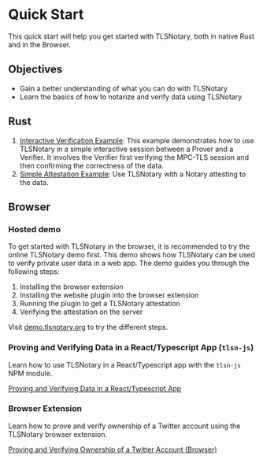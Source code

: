 # Quick Start

This quick start will help you get started with TLSNotary, both in native Rust and in the Browser.

## Objectives

- Gain a better understanding of what you can do with TLSNotary
- Learn the basics of how to notarize and verify data using TLSNotary

## Rust

1. [Interactive Verification Example](rust.md#interactive): This example demonstrates how to use TLSNotary in a simple interactive session between a Prover and a Verifier. It involves the Verifier first verifying the MPC-TLS session and then confirming the correctness of the data.
2. [Simple Attestation Example](rust.md#attestation): Use TLSNotary with a Notary attesting to the data.

## Browser

### Hosted demo

To get started with TLSNotary in the browser, it is recommended to try the online TLSNotary demo first. This demo shows how TLSNotary can be used to verify private user data in a web app. The demo guides you through the following steps:

1. Installing the browser extension
2. Installing the website plugin into the browser extension
3. Running the plugin to get a TLSNotary attestation
4. Verifying the attestation on the server

Visit [demo.tlsnotary.org](https://demo.tlsnotary.org) to try the different steps.

### Proving and Verifying Data in a React/Typescript App (`tlsn-js`)

Learn how to use TLSNotary in a React/Typescript app with the `tlsn-js` NPM module.

[Proving and Verifying Data in a React/Typescript App](tlsn-js.md#browser)

### Browser Extension

Learn how to prove and verify ownership of a Twitter account using the TLSNotary browser extension.

[Proving and Verifying Ownership of a Twitter Account (Browser)](browser_extension.md#browser)

